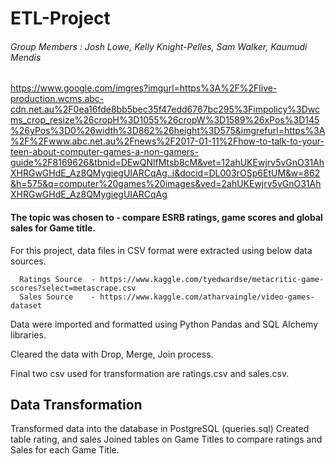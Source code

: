 # ETL-Project
###### Group Members : Josh Lowe, Kelly Knight-Pelles, Sam Walker, Kaumudi Mendis


https://www.google.com/imgres?imgurl=https%3A%2F%2Flive-production.wcms.abc-cdn.net.au%2F0ea16fde8bb5bec35f47edd6767bc295%3Fimpolicy%3Dwcms_crop_resize%26cropH%3D1055%26cropW%3D1589%26xPos%3D145%26yPos%3D0%26width%3D862%26height%3D575&imgrefurl=https%3A%2F%2Fwww.abc.net.au%2Fnews%2F2017-01-11%2Fhow-to-talk-to-your-teen-about-computer-games-a-non-gamers-guide%2F8169626&tbnid=DEwQNlfMtsb8cM&vet=12ahUKEwjrv5vGnO31AhXHRGwGHdE_Az8QMygiegUIARCqAg..i&docid=DL003rOSp6EtUM&w=862&h=575&q=computer%20games%20images&ved=2ahUKEwjrv5vGnO31AhXHRGwGHdE_Az8QMygiegUIARCqAg

#### The topic was chosen to - compare ESRB ratings, game scores and global sales for Game title. 

For this project,  data files in CSV format were extracted using below data sources. 

      Ratings Source  - https://www.kaggle.com/tyedwardse/metacritic-game-scores?select=metascrape.csv
      Sales Source    - https://www.kaggle.com/atharvaingle/video-games-dataset



Data were imported and formatted using Python Pandas and SQL Alchemy libraries.

Cleared the data with Drop, Merge, Join process. 

Final two csv used for transformation are ratings.csv and sales.csv.

## Data Transformation


Transformed data into the database in PostgreSQL (queries.sql)
Created table rating, and sales 
Joined tables on Game Titles to compare ratings and Sales for each Game Title. 






